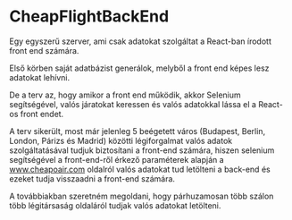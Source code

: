 # CheapFlightBackEnd

Egy egyszerű szerver, ami csak adatokat szolgáltat a React-ban írodott front end számára.

Első körben saját adatbázist generálok, melyből a front end képes lesz adatokat lehívni.

De a terv az, hogy amikor a front end működik, akkor Selenium segítségével, valós járatokat keressen és valós adatokkal lássa el a React-os front endet.
 
A terv sikerült, most már jelenleg 5 beégetett város (Budapest, Berlin, London, Párizs és Madrid) közötti légiforgalmat valós adatok szolgáltatásával tudjuk biztosítani a front-end számára, hiszen selenium segítségével a front-end-ről érkező paraméterek alapján a www.cheapoair.com oldalról valós adatokat tud letölteni a back-end és ezeket tudja visszaadni a front-end számára.

A továbbiakban szeretném megoldani, hogy párhuzamosan több szálon több légitársaság oldaláról tudjak valós adatokat letölteni.
